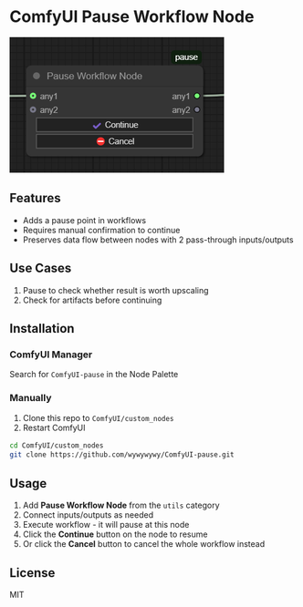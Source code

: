 # ComfyUI Pause Workflow Node

![Node Preview](./assets/screenshot.png)

## Features
- Adds a pause point in workflows
- Requires manual confirmation to continue
- Preserves data flow between nodes with 2 pass-through inputs/outputs

## Use Cases
1. Pause to check whether result is worth upscaling
2. Check for artifacts before continuing

## Installation

### ComfyUI Manager

Search for `ComfyUI-pause` in the Node Palette

### Manually

1. Clone this repo to `ComfyUI/custom_nodes`
2. Restart ComfyUI

```bash
cd ComfyUI/custom_nodes
git clone https://github.com/wywywywy/ComfyUI-pause.git
```

## Usage
1. Add **Pause Workflow Node** from the `utils` category
2. Connect inputs/outputs as needed
3. Execute workflow - it will pause at this node
4. Click the **Continue** button on the node to resume
5. Or click the **Cancel** button to cancel the whole workflow instead

## License
MIT